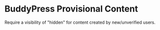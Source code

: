 # BuddyPress Provisional Content

Require a visibility of "hidden" for content created by new/unverified users.
